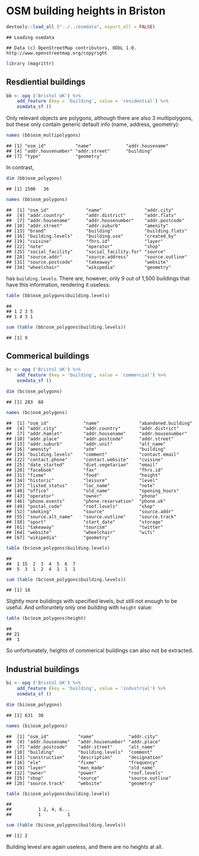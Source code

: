 OSM building heights in Briston
===============================

``` r
devtools::load_all ("../../osmdata", export_all = FALSE)
```

    ## Loading osmdata

    ## Data (c) OpenStreetMap contributors, ODbL 1.0. http://www.openstreetmap.org/copyright

``` r
library (magrittr)
```

Resdiential buildings
---------------------

``` r
bb <- opq ('Bristol UK') %>% 
    add_feature (key = 'building', value = 'residential') %>%
    osmdata_sf ()
```

Only relevant objects are polygons, although there are also 3 multipolygons, but these only contain generic default info (name, address, geometry):

``` r
names (bb$osm_multipolygons)
```

    ## [1] "osm_id"           "name"             "addr.housename"  
    ## [4] "addr.housenumber" "addr.street"      "building"        
    ## [7] "type"             "geometry"

In contrast,

``` r
dim (bb$osm_polygons)
```

    ## [1] 1500   36

``` r
names (bb$osm_polygons)
```

    ##  [1] "osm_id"              "name"                "addr.city"          
    ##  [4] "addr.country"        "addr.district"       "addr.flats"         
    ##  [7] "addr.housename"      "addr.housenumber"    "addr.postcode"      
    ## [10] "addr.street"         "addr.suburb"         "amenity"            
    ## [13] "brand"               "building"            "building.flats"     
    ## [16] "building.levels"     "building.use"        "created_by"         
    ## [19] "cuisine"             "fhrs.id"             "layer"              
    ## [22] "note"                "operator"            "shop"               
    ## [25] "social_facility"     "social_facility.for" "source"             
    ## [28] "source.addr"         "source.address"      "source.outline"     
    ## [31] "source.postcode"     "takeaway"            "website"            
    ## [34] "wheelchair"          "wikipedia"           "geometry"

has `building.levels`. There are, however, only 9 out of 1,500 buildings that have this information, rendering it useless:

``` r
table (bb$osm_polygons$building.levels)
```

    ## 
    ## 1 2 3 5 
    ## 1 4 3 1

``` r
sum (table (bb$osm_polygons$building.levels))
```

    ## [1] 9

Commerical buildings
--------------------

``` r
bc <- opq ('Bristol UK') %>% 
    add_feature (key = 'building', value = 'commercial') %>%
    osmdata_sf ()
```

``` r
dim (bc$osm_polygons)
```

    ## [1] 283  68

``` r
names (bc$osm_polygons)
```

    ##  [1] "osm_id"             "name"               "abandoned.building"
    ##  [4] "addr.city"          "addr.country"       "addr.district"     
    ##  [7] "addr.hamlet"        "addr.housename"     "addr.housenumber"  
    ## [10] "addr.place"         "addr.postcode"      "addr.street"       
    ## [13] "addr.suburb"        "addr.unit"          "alt_name"          
    ## [16] "amenity"            "atm"                "building"          
    ## [19] "building.levels"    "comment"            "contact.email"     
    ## [22] "contact.phone"      "contact.website"    "cuisine"           
    ## [25] "date_started"       "diet.vegetarian"    "email"             
    ## [28] "facebook"           "fax"                "fhrs.id"           
    ## [31] "fixme"              "food"               "height"            
    ## [34] "historic"           "leisure"            "level"             
    ## [37] "listed_status"      "loc_name"           "note"              
    ## [40] "office"             "old_name"           "opening_hours"     
    ## [43] "operator"           "owner"              "phone"             
    ## [46] "phone.events"       "phone.reservation"  "phone.uk"          
    ## [49] "postal_code"        "roof.levels"        "shop"              
    ## [52] "smoking"            "source"             "source.addr"       
    ## [55] "source.alt_name"    "source.outline"     "source.track"      
    ## [58] "sport"              "start_date"         "storage"           
    ## [61] "takeaway"           "tourism"            "twitter"           
    ## [64] "website"            "wheelchair"         "wifi"              
    ## [67] "wikipedia"          "geometry"

``` r
table (bc$osm_polygons$building.levels)
```

    ## 
    ##  1 15  2  3  4  5  6  7 
    ##  5  3  1  2  4  1  1  1

``` r
sum (table (bc$osm_polygons$building.levels))
```

    ## [1] 18

Slightly more bulidings with specified levels, but still not enough to be useful. And unforuntely only one building with `height` value:

``` r
table (bc$osm_polygons$height)
```

    ## 
    ## 21 
    ##  1

So unfortunately, heights of commerical buildings can also not be extracted.

Industrial buildings
--------------------

``` r
bi <- opq ('Bristol UK') %>% 
    add_feature (key = 'building', value = 'industrial') %>%
    osmdata_sf ()
```

``` r
dim (bi$osm_polygons)
```

    ## [1] 631  30

``` r
names (bi$osm_polygons)
```

    ##  [1] "osm_id"           "name"             "addr.city"       
    ##  [4] "addr.housename"   "addr.housenumber" "addr.place"      
    ##  [7] "addr.postcode"    "addr.street"      "alt_name"        
    ## [10] "building"         "building.levels"  "comment"         
    ## [13] "construction"     "description"      "designation"     
    ## [16] "ele"              "fixme"            "frequency"       
    ## [19] "layer"            "man_made"         "old_name"        
    ## [22] "owner"            "power"            "roof.levels"     
    ## [25] "shop"             "source"           "source.outline"  
    ## [28] "source.track"     "website"          "geometry"

``` r
table (bi$osm_polygons$building.levels)
```

    ## 
    ##          1 2, 4, 6... 
    ##          1          1

``` r
sum (table (bi$osm_polygons$building.levels))
```

    ## [1] 2

Building levesl are again useless, and there are no heights at all.
